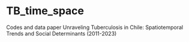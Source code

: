 # TB_time_space
Codes and data paper Unraveling Tuberculosis in Chile: Spatiotemporal Trends and Social Determinants (2011-2023)
